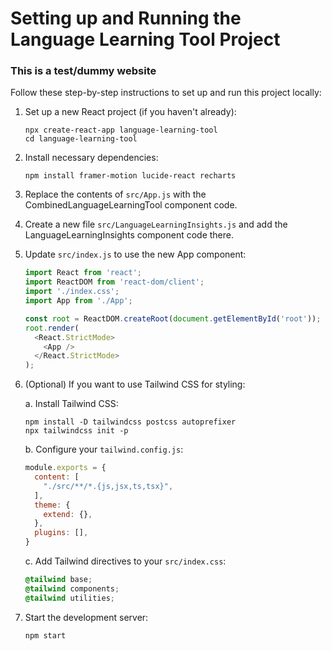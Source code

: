 # Setting up and Running the Language Learning Tool Project
### This is a test/dummy website

Follow these step-by-step instructions to set up and run this project locally:

1. Set up a new React project (if you haven't already):
   ```
   npx create-react-app language-learning-tool
   cd language-learning-tool
   ```

2. Install necessary dependencies:
   ```
   npm install framer-motion lucide-react recharts
   ```

3. Replace the contents of `src/App.js` with the CombinedLanguageLearningTool component code.

4. Create a new file `src/LanguageLearningInsights.js` and add the LanguageLearningInsights component code there.

5. Update `src/index.js` to use the new App component:
   ```javascript
   import React from 'react';
   import ReactDOM from 'react-dom/client';
   import './index.css';
   import App from './App';

   const root = ReactDOM.createRoot(document.getElementById('root'));
   root.render(
     <React.StrictMode>
       <App />
     </React.StrictMode>
   );
   ```

6. (Optional) If you want to use Tailwind CSS for styling:
   
   a. Install Tailwind CSS:
   ```
   npm install -D tailwindcss postcss autoprefixer
   npx tailwindcss init -p
   ```
   
   b. Configure your `tailwind.config.js`:
   ```javascript
   module.exports = {
     content: [
       "./src/**/*.{js,jsx,ts,tsx}",
     ],
     theme: {
       extend: {},
     },
     plugins: [],
   }
   ```
   
   c. Add Tailwind directives to your `src/index.css`:
   ```css
   @tailwind base;
   @tailwind components;
   @tailwind utilities;
   ```

7. Start the development server:
   ```
   npm start
   ```